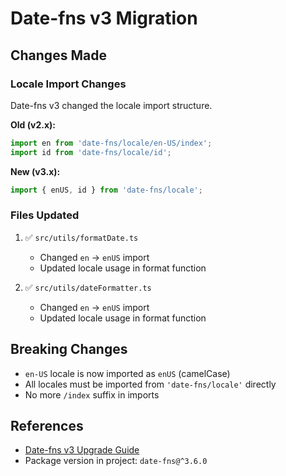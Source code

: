 # Date-fns v3 Migration

## Changes Made

### Locale Import Changes

Date-fns v3 changed the locale import structure.

**Old (v2.x):**
```typescript
import en from 'date-fns/locale/en-US/index';
import id from 'date-fns/locale/id';
```

**New (v3.x):**
```typescript
import { enUS, id } from 'date-fns/locale';
```

### Files Updated

1. ✅ `src/utils/formatDate.ts`
   - Changed `en` → `enUS` import
   - Updated locale usage in format function

2. ✅ `src/utils/dateFormatter.ts`
   - Changed `en` → `enUS` import
   - Updated locale usage in format function

## Breaking Changes

- `en-US` locale is now imported as `enUS` (camelCase)
- All locales must be imported from `'date-fns/locale'` directly
- No more `/index` suffix in imports

## References

- [Date-fns v3 Upgrade Guide](https://date-fns.org/docs/Upgrade-Guide#v3)
- Package version in project: `date-fns@^3.6.0`

